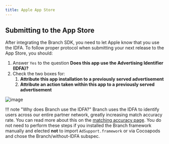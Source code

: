 ```yaml
---
title: Apple App Store
---
```

## Submitting to the App Store

After integrating the Branch SDK, you need to let Apple know that you use the IDFA. To follow proper protocol when submitting your next release to the App Store, you should:

1. Answer `Yes` to the question <notranslate>**Does this app use the Advertising Identifier (IDFA)?**</notranslate>
2. Check the two boxes for:
	1. <notranslate>**Attribute this app installation to a previously served advertisement**</notranslate>
	2. <notranslate>**Attribute an action taken within this app to a previously served advertisement**</notranslate>

![image](/_assets/img/pages/apps/idfa.png)

!!! note "Why does Branch use the IDFA?"
    Branch uses the IDFA to identify users across our entire partner network, greatly increasing match accuracy rate. You can read more about this on the [matching accuracy page](/resources/matching/). You do not need to perform these steps if you installed the Branch framework manually and elected **not** to import `AdSupport.framework` or via Cocoapods and chose the Branch/without-IDFA subspec.
